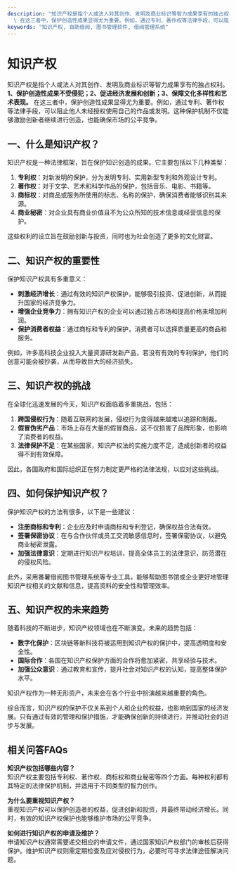 ```yaml
---
description: "知识产权是指个人或法人对其创作、发明及商业标识等智力成果享有的独占权利。**1、保护创造性成果不受侵犯；2、促进经济发展和创新；3、保障文化多样性和艺术表现。**\
  \ 在这三者中，保护创造性成果显得尤为重要。例如，通过专利、著作权等法律手段，可以阻止他人未经授权使用自己的作品或发明。这种保护机制不仅能够激励创新者继续进行创造，也能确保市场的公平竞争。"
keywords: "知识产权, 自助借阅, 图书管理软件, 借阅管理系统"
---
```

# 知识产权

知识产权是指个人或法人对其创作、发明及商业标识等智力成果享有的独占权利。**1、保护创造性成果不受侵犯；2、促进经济发展和创新；3、保障文化多样性和艺术表现。** 在这三者中，保护创造性成果显得尤为重要。例如，通过专利、著作权等法律手段，可以阻止他人未经授权使用自己的作品或发明。这种保护机制不仅能够激励创新者继续进行创造，也能确保市场的公平竞争。

## 一、什么是知识产权？

知识产权是一种法律框架，旨在保护知识创造的成果。它主要包括以下几种类型：

1. **专利权**：对新发明的保护，分为发明专利、实用新型专利和外观设计专利。
2. **著作权**：对于文学、艺术和科学作品的保护，包括音乐、电影、书籍等。
3. **商标权**：对商品或服务所使用的标志、名称的保护，确保消费者能够识别其来源。
4. **商业秘密**：对企业具有商业价值且不为公众所知的技术信息或经营信息的保护。

这些权利的设立旨在鼓励创新与投资，同时也为社会创造了更多的文化财富。

## 二、知识产权的重要性

保护知识产权具有多重意义：

- **刺激经济增长**：通过有效的知识产权保护，能够吸引投资、促进创新，从而提升国家的经济竞争力。
- **增强企业竞争力**：拥有知识产权的企业可以通过独占市场和提高价格来增加利润。
- **保护消费者权益**：通过商标和专利的保护，消费者可以选择质量更高的商品和服务。

例如，许多高科技企业投入大量资源研发新产品，若没有有效的专利保护，他们的创意可能会被抄袭，从而导致巨大的经济损失。

## 三、知识产权的挑战

在全球化迅速发展的今天，知识产权面临着多重挑战，包括：

1. **跨国侵权行为**：随着互联网的发展，侵权行为变得越来越难以追踪和制裁。
2. **假冒伪劣产品**：市场上存在大量的假冒商品，这不仅损害了品牌形象，也影响了消费者的权益。
3. **法律保护不足**：在某些国家，知识产权法的实施力度不足，造成创新者的权益得不到有效保障。

因此，各国政府和国际组织正在努力制定更严格的法律法规，以应对这些挑战。

## 四、如何保护知识产权？

保护知识产权的方法有很多，以下是一些建议：

- **注册商标和专利**：企业应及时申请商标和专利登记，确保权益合法有效。
- **签署保密协议**：在与合作伙伴或员工交流敏感信息时，签署保密协议，以避免商业秘密泄露。
- **加强法律意识**：定期进行知识产权培训，提高全体员工的法律意识，防范潜在的侵权风险。

此外，采用番薯借阅图书管理系统等专业工具，能够帮助图书馆或企业更好地管理知识产权相关的文献和信息，提高资料的安全性和管理效率。

## 五、知识产权的未来趋势

随着科技的不断进步，知识产权领域也在不断演变。未来的趋势包括：

- **数字化保护**：区块链等新科技将被运用到知识产权的保护中，提高透明度和安全性。
- **国际合作**：各国在知识产权保护方面的合作将愈加紧密，共享经验与技术。
- **加强公众意识**：通过教育和宣传，提升社会对知识产权的认知，提高整体保护水平。

知识产权作为一种无形资产，未来会在各个行业中扮演越来越重要的角色。

综合而言，知识产权的保护不仅关系到个人和企业的权益，也影响到国家的经济发展。只有通过有效的管理和保护措施，才能确保创新的持续进行，并推动社会的进步与发展。

## 相关问答FAQs

**知识产权包括哪些内容？**  
知识产权主要包括专利权、著作权、商标权和商业秘密等四个方面。每种权利都有其特定的法律保护机制，并适用于不同类型的智力创作。

**为什么要重视知识产权？**  
重视知识产权可以保护创造者的权益，促进创新和投资，并最终带动经济增长。同时，有效的知识产权保护也能够维护市场的公平竞争。

**如何进行知识产权的申请及维护？**  
申请知识产权通常需要递交相应的申请文件，通过国家知识产权部门的审核后获得保护。维护知识产权则需定期检查及应对侵权行为，必要时可寻求法律途径解决问题。
